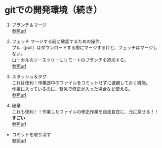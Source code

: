 # gitでの開発環境（続き）

1. ブランチ＆マージ  
[参照url](https://naichilab.blogspot.com/2014/01/git-3sourcetreegit.html)

2. フェッチ
マージする前に確認するための操作。  
プル（pull）はダウンロードする際にマージするけど、フェッチはマージしない。  
ローカルのソースツリーにリモートのブランチを追加する。  
[参照url](https://tyoshikawa1106.hatenablog.com/entry/2016/05/16/234641)

3. スタッシュ＆タグ  
これは便利！作業途中のファイルをコミットせずに退避しておく機能。  
作業に入っているのに、緊急で修正が入った場合など使える。  
[参照url](https://tyoshikawa1106.hatenablog.com/entry/2016/05/16/230237)

4. 破棄  
これも便利！！作業したファイルの修正作業を自由自在に、元に戻せる！！**すごい**  
[参照url](http://cly7796.net/wp/other/to-reset-the-amendment-from-the-previous-commit-sourcetree/)

- コミットを取り消す  
[参照url](http://cly7796.net/wp/other/cancel-the-commit-sourcetree/)
